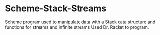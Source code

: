 Scheme-Stack-Streams
====================

Scheme program used to manipulate data with a Stack data structure and functions for streams and infinite streams
Used Dr. Racket to program.
